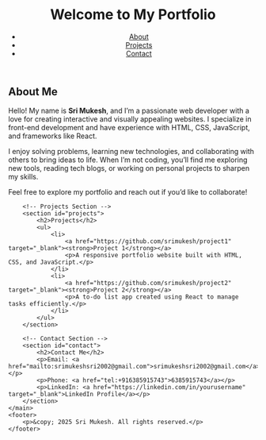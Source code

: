 <!DOCTYPE html>
<html lang="en">
<head>
    <meta charset="UTF-8">
    <meta name="viewport" content="width=device-width, initial-scale=1.0">
    <title>My Portfolio</title>
    <link rel="stylesheet" href="styles.css">
</head>
<body>
    <header>
        <h1>Welcome to My Portfolio</h1>
        <nav>
            <ul>
                <li><a href="#about">About</a></li>
                <li><a href="#projects">Projects</a></li>
                <li><a href="#contact">Contact</a></li>
            </ul>
        </nav>
    </header>
    <main>
        <!-- About Section -->
        <section id="about">
            <h2>About Me</h2>
            <p>Hello! My name is <strong>Sri Mukesh</strong>, and I’m a passionate web developer with a love for creating interactive and visually appealing websites. I specialize in front-end development and have experience with HTML, CSS, JavaScript, and frameworks like React.</p>
            <p>I enjoy solving problems, learning new technologies, and collaborating with others to bring ideas to life. When I’m not coding, you’ll find me exploring new tools, reading tech blogs, or working on personal projects to sharpen my skills.</p>
            <p>Feel free to explore my portfolio and reach out if you’d like to collaborate!</p>
        </section>

        <!-- Projects Section -->
        <section id="projects">
            <h2>Projects</h2>
            <ul>
                <li>
                    <a href="https://github.com/srimukesh/project1" target="_blank"><strong>Project 1</strong></a>
                    <p>A responsive portfolio website built with HTML, CSS, and JavaScript.</p>
                </li>
                <li>
                    <a href="https://github.com/srimukesh/project2" target="_blank"><strong>Project 2</strong></a>
                    <p>A to-do list app created using React to manage tasks efficiently.</p>
                </li>
            </ul>
        </section>

        <!-- Contact Section -->
        <section id="contact">
            <h2>Contact Me</h2>
            <p>Email: <a href="mailto:srimukeshsri2002@gmail.com">srimukeshsri2002@gmail.com</a></p>
            <p>Phone: <a href="tel:+916385915743">6385915743</a></p>
            <p>LinkedIn: <a href="https://linkedin.com/in/yourusername" target="_blank">LinkedIn Profile</a></p>
        </section>
    </main>
    <footer>
        <p>&copy; 2025 Sri Mukesh. All rights reserved.</p>
    </footer>
</body>
</html>
